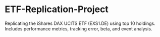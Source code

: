 # ETF-Replication-Project
Replicating the iShares DAX UCITS ETF (EXS1.DE) using top 10 holdings. Includes performance metrics, tracking error, beta, and event analysis.
